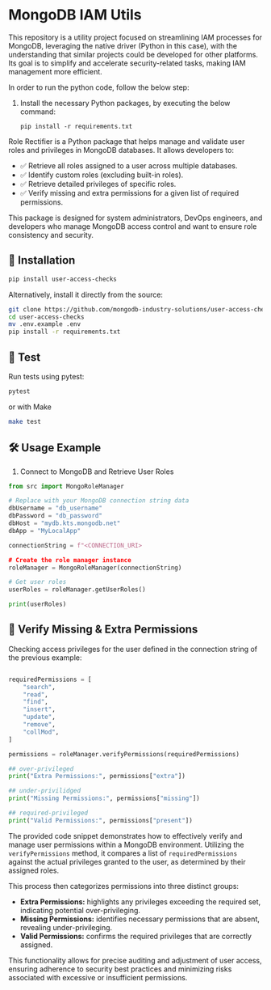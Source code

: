 # MongoDB IAM Utils
This repository is a utility project focused on streamlining IAM processes for MongoDB, leveraging the native driver (Python in this case), with the understanding that similar projects could be developed for other platforms. Its goal is to simplify and accelerate security-related tasks, making IAM management more efficient.


In order to run the python code, follow the below step:
1. Install the necessary Python packages, by executing the below command: 

    ```shell
    pip install -r requirements.txt 
    ```

Role Rectifier is a Python package that helps manage and validate user roles and privileges in MongoDB databases. It allows developers to:

- ✅ Retrieve all roles assigned to a user across multiple databases.
- ✅ Identify custom roles (excluding built-in roles).
- ✅ Retrieve detailed privileges of specific roles.
- ✅ Verify missing and extra permissions for a given list of required permissions.

This package is designed for system administrators, DevOps engineers, and developers who manage MongoDB access control and want to ensure role consistency and security.

## 📌 Installation

```sh
pip install user-access-checks
``` 

Alternatively, install it directly from the source:

```sh
git clone https://github.com/mongodb-industry-solutions/user-access-checks.git
cd user-access-checks
mv .env.example .env
pip install -r requirements.txt
```
## 🔬 Test
Run tests using pytest:
```sh
pytest
``` 
or with Make 
```sh
make test
``` 

## 🛠 Usage Example
1. Connect to MongoDB and Retrieve User Roles
```python
from src import MongoRoleManager

# Replace with your MongoDB connection string data
dbUsername = "db_username"
dbPassword = "db_password"
dbHost = "mydb.kts.mongodb.net"
dbApp = "MyLocalApp"

connectionString = f"<CONNECTION_URI>

# Create the role manager instance
roleManager = MongoRoleManager(connectionString)

# Get user roles
userRoles = roleManager.getUserRoles()

print(userRoles)
```


## 🚀 Verify Missing & Extra Permissions
Checking access privileges for the user defined in the connection string of the previous example:

```python

requiredPermissions = [
    "search",
    "read",
    "find",
    "insert",
    "update",
    "remove",
    "collMod",
]

permissions = roleManager.verifyPermissions(requiredPermissions)

## over-privileged
print("Extra Permissions:", permissions["extra"])

## under-privilidged
print("Missing Permissions:", permissions["missing"])

## required-privileged
print("Valid Permissions:", permissions["present"])
```

The provided code snippet demonstrates how to effectively verify and manage user permissions within a MongoDB environment. Utilizing the `verifyPermissions` method, it compares a list of `requiredPermissions` against the actual privileges granted to the user, as determined by their assigned roles. 

This process then categorizes permissions into three distinct groups: 
- **Extra Permissions:** highlights any privileges exceeding the required set, indicating potential over-privileging.
- **Missing Permissions:** identifies necessary permissions that are absent, revealing under-privileging.
- **Valid Permissions:** confirms the required privileges that are correctly assigned. 

This functionality allows for precise auditing and adjustment of user access, ensuring adherence to security best practices and minimizing risks associated with excessive or insufficient permissions.